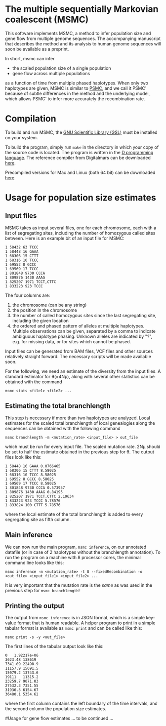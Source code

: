 # The multiple sequentially Markovian coalescent (MSMC)

This software implements MSMC, a method to infer population size and gene flow from multiple genome sequences. The accompanying manuscript that describes the method and its analysis to human genome sequences will soon be available as a preprint.

In short, msmc can infer

* the scaled population size of a single population
* gene flow across multiple populations

as a function of time from multiple phased haplotypes. When only two haplotypes are given, MSMC is similar to [PSMC](http://github.com/lh3/psmc), and we call it PSMC' because of subtle differences in the method and the underlying model, which allows PSMC' to infer more accurately the recombination rate.

# Compilation

To build and run MSMC, the [GNU Scientific Library (GSL)](http://www.gnu.org/software/gsl/) must be installed on your system.

To build the program, simply run `make` in the directory in which your copy of the source code is located. The program is written in the [D programming language](http://dlang.org). The reference compiler from Digitalmars can be downloaded [here](http://dlang.org/download.html).

Precompiled versions for Mac and Linux (both 64 bit) can be downloaded [here](ftp://ftp.sanger.ac.uk/pub/users/ss27/msmc/)

# Usage for population size estimates
## Input files

MSMC takes as input several files, one for each chromosome, each with a list of segregating sites, including the number of homozygous called sites between. Here is an example bit of an input file for MSMC:

    1 58432 63 TCCC
    1 58448 16 GAAA
    1 68306 15 CTTT
    1 68316 10 TCCC
    1 69552 8 GCCC
    1 69569 17 TCCC
    1 801848 9730 CCCA
    1 809876 1430 AAAG
    1 825207 1971 TCCT,CTTC
    1 833223 923 TCCC

The four columns are:

1. the chromosome (can be any string)
2. the position in the chromosome
3. the number of called homozygous sites since the last segregating site, including the given location
4. the ordered and phased pattern of alleles at multiple haplotypes. Multiple observations can be given, separated by a comma to indicate ambiguous haplotype phasing. Unknown alleles are indicated by "?", e.g. for missing data, or for sites which cannot be phased.

Input files can be generated from BAM files, VCF files and other sources relatively straight forward. The necessary scripts will be made available soon.

For the following, we need an estimate of the diversity from the input files. A standard estimator for θ(=4Nµ), along with several other statistics can be obtained with the command

    msmc stats <file1> <file2> ...

## Estimating the total branchlength
This step is necessary if more than two haplotypes are analyzed. Local estimates for the scaled total branchlength of local genealogies along the sequences can be obtained with the following command

    msmc branchlength -m <mutation_rate> <input_file> > out_file

which must be run for every input file. The scaled mutation rate. 2Nµ should be set to half the estimate obtained in the previous step for θ. The output files look like this:

    1 58448 16 GAAA 0.0766465
    1 68306 15 CTTT 8.58025
    1 68316 10 TCCC 8.58025
    1 69552 8 GCCC 8.58025
    1 69569 17 TCCC 8.58025
    1 801848 9730 CCCA 0.573957
    1 809876 1430 AAAG 0.84195
    1 825207 1971 TCCT,CTTC 2.19634
    1 833223 923 TCCC 5.78576
    1 833824 100 CTTT 5.78576

where the local estimate of the total branchlength is added to every segregating site as fifth column.

## Main inference
We can now run the main program, `msmc inference`, on our annotated datafile (or in case of 2 haplotypes without the branchlength annotation). To run the program on a machine with 8 processor cores, the minimal command line looks like this:

    msmc inference -m <mutation_rate> -t 8 --fixedRecombination -o <out_file> <input_file1> <input_file2> ...

It is very important that the mutation rate is the _same_ as was used in the previous step for `msmc branchlength`!

## Printing the output
The output from `msmc inference` is in JSON format, which is a simple key-value format that is human readable. A helper program to print in a simple tabular format is available as `msmc print` and can be called like this:

    msmc print -s -y <out_file>

The first lines of the tabular output look like this:

    0	1.92217e+06
    3623.48	138619
    7341.09	22498.9
    11157.9	15691.5
    15079.2	13743.6
    19111	11315.2
    23259.7	9071.03
    27532.3	7351.55
    31936.3	6154.67
    36480.1	5354.62

where the first column contains the left boundary of the time intervals, and the second column the population size estimates.

#Usage for gene flow estimates
... to be continued ...
